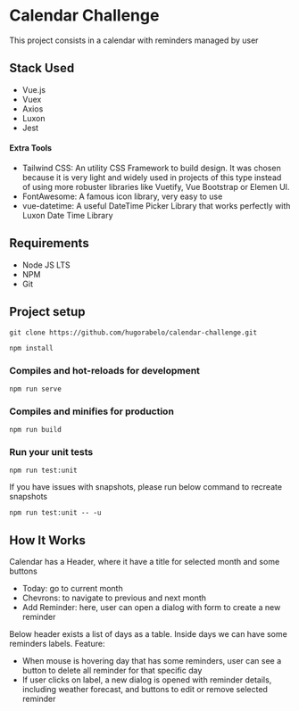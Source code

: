 # Calendar Challenge
This project consists in a calendar with reminders managed by user
## Stack Used
- Vue.js
- Vuex
- Axios
- Luxon
- Jest

#### Extra Tools
- Tailwind CSS: An utility CSS Framework to build design. It was chosen because it is very light and widely used in projects of this type instead of using more robuster libraries like Vuetify, Vue Bootstrap or Elemen UI.
- FontAwesome: A famous icon library, very easy to use
- vue-datetime: A useful DateTime Picker Library that works perfectly with Luxon Date Time Library


## Requirements

- Node JS LTS
- NPM
- Git
## Project setup

```
git clone https://github.com/hugorabelo/calendar-challenge.git
```

```
npm install
```

### Compiles and hot-reloads for development
```
npm run serve
```

### Compiles and minifies for production
```
npm run build
```

### Run your unit tests
```
npm run test:unit
```

If you have issues with snapshots, please run below command to recreate snapshots

```
npm run test:unit -- -u
```
## How It Works
Calendar has a Header, where it have a title for selected month and some buttons
- Today:  go to current month
- Chevrons: to navigate to previous and next month
- Add Reminder: here, user can open a dialog with form to create a new reminder

Below header exists a list of days as a table. Inside days we can have some reminders labels. Feature:
- When mouse is hovering day that has some reminders, user can see a button to delete all reminder for that specific day
- If user clicks on label, a new dialog is opened with reminder details, including weather forecast, and buttons to edit or remove selected reminder